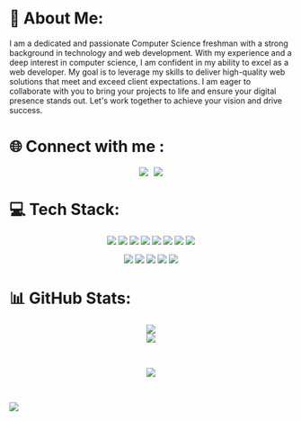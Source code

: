 # 💫 About Me:

<p> 
  I am a dedicated and passionate Computer Science freshman with a strong background in technology and web development. With my experience and a deep interest in computer science, I am confident in my ability to excel as a web developer. My goal is to leverage my skills to deliver high-quality web solutions that meet and exceed client expectations. I am eager to collaborate with you to bring your projects to life and ensure your digital presence stands out. Let's work together to achieve your vision and drive success. 
</p>

# 🌐 Connect with me :

<p style="display: flex; justify-content: center; gap: 10px;">
  <a href="https://www.linkedin.com/in/alecnono/" style="text-decoration:none" target="_blank">
    <img src="https://img.shields.io/badge/linkedin-%230077B5.svg?style=for-the-badge&logo=linkedin&logoColor=white" />
  </a>
  <a href="mailto:alecbnono@gmail.com" style="text-decoration:none">
    <img src="https://img.shields.io/badge/Gmail-D14836?style=for-the-badge&logo=gmail&logoColor=white" />
  </a>
</p>

# 💻 Tech Stack:

<p align="center">
  <img src="https://img.shields.io/badge/c-%2300599C.svg?style=for-the-badge&logo=c&logoColor=white" />
  <img src="https://img.shields.io/badge/python-3670A0?style=for-the-badge&logo=python&logoColor=ffdd54" />
  <img src="https://img.shields.io/badge/html5-%23E34F26.svg?style=for-the-badge&logo=html5&logoColor=white" />
  <img src="https://img.shields.io/badge/css3-%231572B6.svg?style=for-the-badge&logo=css3&logoColor=white" />
  <img src="https://img.shields.io/badge/javascript-%23323330.svg?style=for-the-badge&logo=javascript&logoColor=%23F7DF1E" />
  <img src="https://img.shields.io/badge/node.js-6DA55F?style=for-the-badge&logo=node.js&logoColor=white" />
  <img src="https://img.shields.io/badge/express.js-%23404d59.svg?style=for-the-badge&logo=express&logoColor=%2361DAFB" />
  <img src="https://img.shields.io/badge/react-%2320232a.svg?style=for-the-badge&logo=react&logoColor=%2361DAFB" />
</p>

<p align="center">
  <img src="https://img.shields.io/badge/git-%23F05033.svg?style=for-the-badge&logo=git&logoColor=white" />
  <img src="https://img.shields.io/badge/NPM-%23CB3837.svg?style=for-the-badge&logo=npm&logoColor=white" />
  <img src="https://img.shields.io/badge/vite-%23646CFF.svg?style=for-the-badge&logo=vite&logoColor=white" />
  <img src="https://img.shields.io/badge/VIM-%2311AB00.svg?style=for-the-badge&logo=vim&logoColor=white" />
  <img src="https://img.shields.io/badge/NeoVim-%2357A143.svg?&style=for-the-badge&logo=neovim&logoColor=white" />
</p>



# 📊 GitHub Stats:

<p align="center"; display="flex"; flex-direction="column">
  <img src="https://github-readme-stats.vercel.app/api?username=alecbnono&theme=react&hide_border=false&include_all_commits=true&count_private=true" /></br>
  <img padding-top="5px" src="https://github-readme-streak-stats.herokuapp.com/?user=alecbnono&theme=react&hide_border=false" />  
</p></br>

<p align="center">
  <img src="https://github-readme-stats.vercel.app/api/top-langs/?username=alecbnono&theme=react&hide_border=false&include_all_commits=true&count_private=true&layout=compact" />
</p></br>

[![](https://visitcount.itsvg.in/api?id=alecbnono&icon=3&color=8)](https://visitcount.itsvg.in)

<!-- Proudly created with GPRM ( https://gprm.itsvg.in ) -->
